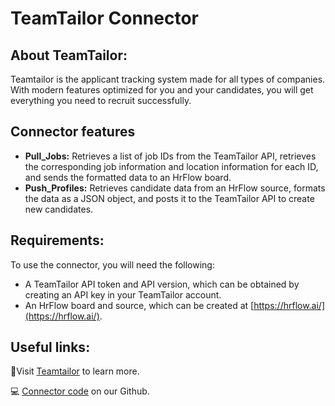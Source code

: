 


# TeamTailor Connector

## About TeamTailor:

Teamtailor is the applicant tracking system made for all types of companies. With modern features optimized for you and your candidates, you will get everything you need to recruit successfully.

## Connector features

-   **Pull_Jobs:** Retrieves a list of job IDs from the TeamTailor API, retrieves the corresponding job information and location information for each ID, and sends the formatted data to an HrFlow board.
-   **Push_Profiles:** Retrieves candidate data from an HrFlow source, formats the data as a JSON object, and posts it to the TeamTailor API to create new candidates.

## Requirements:

To use the connector, you will need the following:

-   A TeamTailor API token and API version, which can be obtained by creating an API key in your TeamTailor account.
-   An HrFlow board and source, which can be created at [https://hrflow.ai/](https://hrflow.ai/).

## Useful links:

📄Visit [Teamtailor](https://www.teamtailor.com/) to learn more.

💻 [Connector code]([https://github.com/Sprenger07/hrflow-connectors/tree/feature/update-connector-workable/src/hrflow_connectors/connectors/workable](https://github.com/Sprenger07/hrflow-connectors/tree/feature/update-connector-workable/src/hrflow_connectors/connectors/workable)) on our Github.
